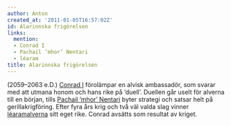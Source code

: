```yaml
---
author: Anton
created_at: '2011-01-05T16:57:02Z'
id: Alarinnska frigörelsen
links:
  mention:
  - Conrad I
  - Pachail ’mhor’ Nentari
  - léaram
title: Alarinnska frigörelsen
---
```


(2059–2063 e.D.) [Conrad I] förolämpar en alvisk ambassadör, som svarar med att utmana honom och
hans rike på ’duell’. Duellen går uselt för alverna till en början, tills [Pachail ’mhor’ Nentari]
byter strategi och satsar helt på gerillakrigföring. Efter fyra års krig och två väl valda slag
vinner [léaramalverna] sitt eget rike. Conrad avsätts som resultat av kriget.

  [Conrad I]: Conrad_I
  [Pachail ’mhor’ Nentari]: Pachail_mhor_Nentari
  [léaramalverna]: léaram
